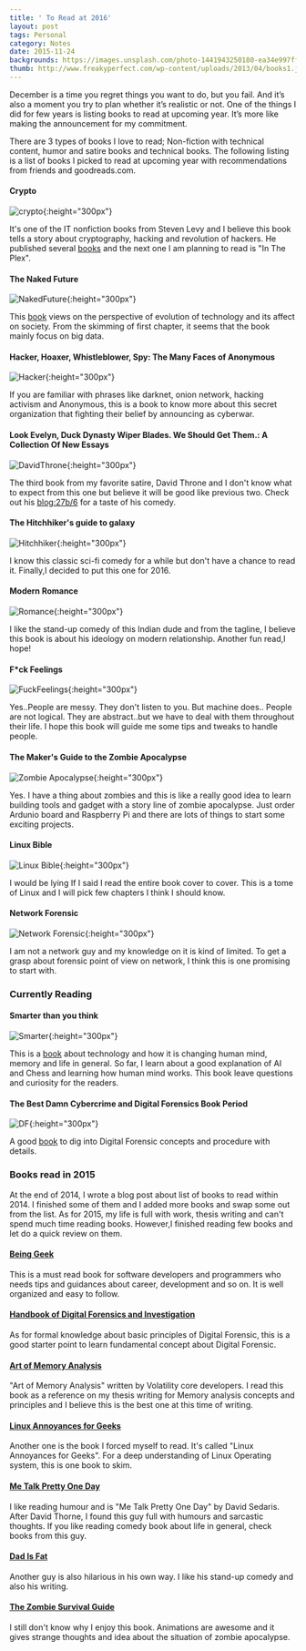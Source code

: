 ```yaml
---
title: ' To Read at 2016'
layout: post
tags: Personal
category: Notes
date: 2015-11-24
backgrounds: https://images.unsplash.com/photo-1441943250180-ea34e997ffad?ixlib=rb-0.3.5&q=80&fm=jpg 
thumb: http://www.freakyperfect.com/wp-content/uploads/2013/04/books1.jpg
---
```

December is a time you regret things you want to do, but you fail. And it’s also a moment you try to plan whether it’s realistic or not. One of the things I did for few years is listing books to read at upcoming year. It’s more like making the announcement for my commitment.

There are 3 types of books I love to read; Non-fiction with technical content, humor and satire books and technical books. The following listing is a list of books I picked to read at upcoming year with recommendations from friends and goodreads.com.

#### Crypto

![crypto](https://d.gr-assets.com/books/1370798849l/984428.jpg){:height="300px"}
 
It's one of the IT nonfiction books from Steven Levy and I believe this book tells a story about cryptography, hacking and revolution of hackers. He published several [books](http://www.stevenlevy.com/index.php/books) and the next one I am planning to read is "In The Plex".

#### The Naked Future

![NakedFuture](https://d.gr-assets.com/books/1394997672l/18114099.jpg){:height="300px"}

This [book](http://patricktucker.com/about-the-book/) views on the perspective of evolution of technology and its affect on society. From the skimming of first chapter, it seems that the book mainly focus on big data.

#### Hacker, Hoaxer, Whistleblower, Spy: The Many Faces of Anonymous

![Hacker](https://d.gr-assets.com/books/1410797749l/20601080.jpg){:height="300px"}

If you are familiar with phrases like darknet, onion network, hacking activism and Anonymous, this is a book to know more about this secret organization that fighting their belief by announcing as cyberwar.

#### Look Evelyn, Duck Dynasty Wiper Blades. We Should Get Them.: A Collection Of New Essays 

![DavidThrone](https://d.gr-assets.com/books/1422459180l/23658930.jpg){:height="300px"}

The third book from my favorite satire, David Throne and I don't know what to expect from this one but believe it will be good like previous two. Check out his [blog:27b/6](http://www.27bslash6.com/) for a taste of his comedy.

#### The Hitchhiker's guide to galaxy

![Hitchhiker](https://d.gr-assets.com/books/1327656754l/11.jpg){:height="300px"}

I know this classic sci-fi comedy for a while but don't have a chance to read it. Finally,I decided to put this one for 2016.

#### Modern Romance

![Romance](https://d.gr-assets.com/books/1432335014l/23453112.jpg){:height="300px"}

I like the stand-up comedy of this Indian dude and from the tagline, I believe this book is about his ideology on modern relationship. Another fun read,I hope!

#### F*ck Feelings

![FuckFeelings](https://d.gr-assets.com/books/1440993148l/23492600.jpg){:height="300px"} 

Yes..People are messy. They don't listen to you. But machine does.. People are not logical. They are abstract..but we have to deal with them throughout their life. I hope this book will guide me some tips and tweaks to handle people.

#### The Maker's Guide to the Zombie Apocalypse 

![Zombie Apocalypse ](https://d.gr-assets.com/books/1446416682l/26778102.jpg){:height="300px"}

Yes. I have a thing about zombies and this is like a really good idea to learn building tools and gadget with a story line of zombie apocalypse. Just order Ardunio board and Raspberry Pi and there are lots of things to start some exciting projects.

#### Linux Bible

![Linux Bible](https://d.gr-assets.com/books/1355106656l/13838572.jpg){:height="300px"}

I would be lying If I said I read the entire book cover to cover. This is a tome of Linux and I will pick few chapters I think I should know. 

#### Network Forensic

![Network Forensic](https://d.gr-assets.com/books/1348237442l/13660853.jpg){:height="300px"}

I am not a network guy and my knowledge on it is kind of limited. To get a grasp about forensic point of view on network, I think this is one promising to start with.

### Currently Reading

#### Smarter than you think

![Smarter](https://d.gr-assets.com/books/1366560355l/17707600.jpg){:height="300px"}

This is a <a href="http://smarterthanyouthink.net/" target="_blank">book</a> about technology and how it is changing human mind, memory and life in general. So far, I learn about a good explanation of AI and Chess and learning how human mind works. This book leave questions and curiosity for the readers.

#### The Best Damn Cybercrime and Digital Forensics Book Period

![DF](https://d.gr-assets.com/books/1347704216l/2467483.jpg){:height="300px"} 

A good  <a href="http://www.sciencedirect.com/science/book/9781597492287" target="_blank"> book</a> to dig into Digital Forensic concepts and procedure with details.

### Books read in 2015
At the end of 2014, I wrote a blog post about list of books to read within 2014. I finished some of them and I added more books and swap some out from the list. As for 2015, my life is full with work, thesis writing and can't spend much time reading books. However,I finished reading few books and let do a quick review on them.

#### <a href="http://www.beinggeek.com/" target="_blank">Being Geek</a>

This is a must read book for software developers and programmers who needs tips and guidances about career, development and so on. It is well organized and easy to follow. 

#### <a href="http://www.sciencedirect.com/science/book/9780123742674" target="_blank">Handbook of Digital Forensics and Investigation</a>

As for formal knowledge about basic principles of Digital Forensic, this is a good starter point to learn fundamental concept about Digital Forensic.

#### <a href="http://www.memoryanalysis.net/#!amf/cmg5" target="_blank">Art of Memory Analysis</a>

"Art of Memory Analysis" written by Volatility core developers. I read this book as a reference on my thesis writing for Memory analysis concepts and principles and I believe this is the best one at this time of writing.

#### <a href="http://shop.oreilly.com/product/9780596008017.do" target="_blank">Linux Annoyances for Geeks</a> 

Another one is the book I forced myself to read. It's called "Linux Annoyances for Geeks". For a deep understanding of Linux Operating system, this is one book to skim.
 
#### <a href="https://www.goodreads.com/book/show/4137.Me_Talk_Pretty_One_Day" target="_blank">Me Talk Pretty One Day</a>

I like reading humour and  is "Me Talk Pretty One Day" by David Sedaris. After David Thorne, I found this guy full with humours and sarcastic thoughts. If you like reading comedy book about life in general, check books from this guy.

#### <a href="http://www.jimgaffigan.com/books/dad-is-fat" target="_blank">Dad Is Fat</a>

Another guy is also hilarious in his own way. I like his stand-up comedy and also his writing. 
 
#### <a href="https://www.goodreads.com/book/show/2574748-the-zombie-survival-guide" target="_blank"> The Zombie Survival Guide</a>

I still don't know why I enjoy this book. Animations are awesome and it gives strange thoughts and idea about the situation of zombie apocalypse.
 




  

